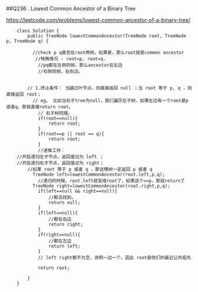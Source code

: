 ##Q236 . Lowest Common Ancestor of a Binary Tree

https://leetcode.com/problems/lowest-common-ancestor-of-a-binary-tree/


        class Solution {
            public TreeNode lowestCommonAncestor(TreeNode root, TreeNode p, TreeNode q) {

              //check p q是否在root两侧，如果是，那么root就是common ancestor
               //特殊情况 - root=p, root=q. 
                //pq都在左侧同侧，那么ancestor在左边
                //右侧同侧，在右边。


            // 1.终止条件： 当越过叶节点，则直接返回 null ；当 root 等于 p, q ，则直接返回 root；    
              // eg。 比如当右子tree为null，我们遍历左子树，如果左边有一个root是p或者q，那我直接return root。
                // 右子树同理。
                if(root==null){
                    return root;
                }      
                if(root==p || root == q){
                    return root;
                }
                //递推工作：
        //开启递归左子节点，返回值记为 left ；
        //开启递归右子节点，返回值记为 right；
            //如果 root 等于 p 或者 q ，那这棵树一定返回 p 或者 q 
              TreeNode left=lowestCommonAncestor(root.left,p,q);
                //递归的时候，root.left就变成root了，如果这个==p，那就return了
              TreeNode right=lowestCommonAncestor(root.right,p,q);
                if(left==null && right==null){
                    //都没找到。
                    return null;
                }
                if(left==null){
                    //都在右边
                    return right;
                }
                if(right==null){
                    //都在左边
                    return left;
                }
                // left right都不为空，说明一边一个，因此 root是他们的最近公共祖先

                return root;

            }
        }
